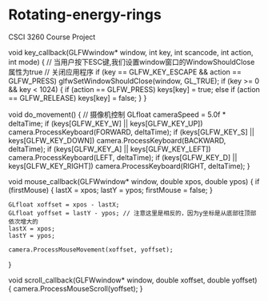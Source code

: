 # Rotating-energy-rings

CSCI 3260 Course Project

void key_callback(GLFWwindow* window, int key, int scancode, int action, int mode)
{
    // 当用户按下ESC键,我们设置window窗口的WindowShouldClose属性为true
    // 关闭应用程序
    if (key == GLFW_KEY_ESCAPE && action == GLFW_PRESS)
        glfwSetWindowShouldClose(window, GL_TRUE);
    if (key >= 0 && key < 1024)
    {
        if (action == GLFW_PRESS)
            keys[key] = true;
        else if (action == GLFW_RELEASE)
            keys[key] = false;
    }
}

void do_movement()
{
    // 摄像机控制
    GLfloat cameraSpeed = 5.0f * deltaTime;
    if (keys[GLFW_KEY_W] || keys[GLFW_KEY_UP])
        camera.ProcessKeyboard(FORWARD, deltaTime);
    if (keys[GLFW_KEY_S] || keys[GLFW_KEY_DOWN])
        camera.ProcessKeyboard(BACKWARD, deltaTime);
    if (keys[GLFW_KEY_A] || keys[GLFW_KEY_LEFT])
        camera.ProcessKeyboard(LEFT, deltaTime);
    if (keys[GLFW_KEY_D] || keys[GLFW_KEY_RIGHT])
        camera.ProcessKeyboard(RIGHT, deltaTime);
}

void mouse_callback(GLFWwindow* window, double xpos, double ypos)
{
    if (firstMouse)
    {
        lastX = xpos;
        lastY = ypos;
        firstMouse = false;
    }
    
    GLfloat xoffset = xpos - lastX;
    GLfloat yoffset = lastY - ypos; // 注意这里是相反的，因为y坐标是从底部往顶部依次增大的
    lastX = xpos;
    lastY = ypos;
    
    camera.ProcessMouseMovement(xoffset, yoffset);
}

void scroll_callback(GLFWwindow* window, double xoffset, double yoffset)
{
    camera.ProcessMouseScroll(yoffset);
}
